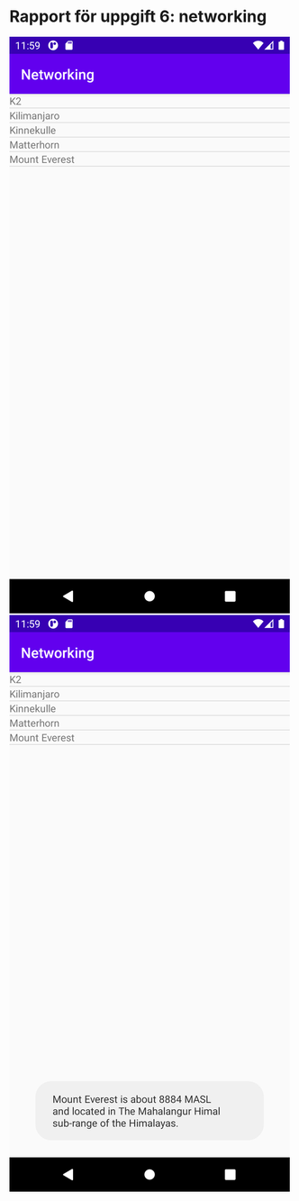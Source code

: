 
# Rapport för uppgift 6: networking

![](assignment6-beforeToast.png)
![](assignment6-afterToast.png)